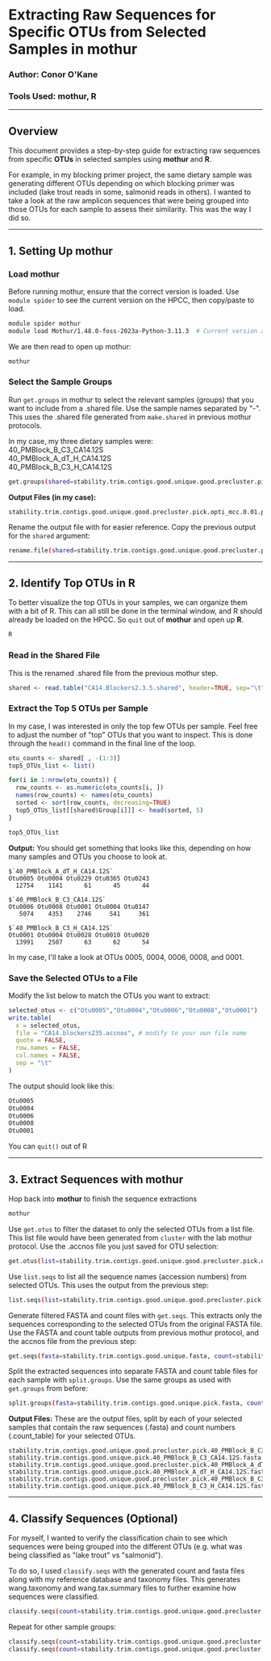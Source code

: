 # Extracting Raw Sequences for Specific OTUs from Selected Samples in mothur  

### Author: Conor O'Kane  
### Tools Used: mothur, R  
---

## Overview  
This document provides a step-by-step guide for extracting raw sequences from specific **OTUs** in selected samples using **mothur** and **R**. 

For example, in my blocking primer project, the same dietary sample was generating different OTUs depending on which blocking primer was included (lake trout reads in some, salmonid reads in others). I wanted to take a look at the raw amplicon sequences that were being grouped into those OTUs for each sample to assess their similarity. This was the way I did so. 

---

## 1. Setting Up mothur
### Load mothur
Before running mothur, ensure that the correct version is loaded. Use `module spider` to see the current version on the HPCC, then copy/paste to load.
```bash
module spider mothur
module load Mothur/1.48.0-foss-2023a-Python-3.11.3  # Current version at the time of writing
```
We are then read to open up mothur:
```bash
mothur
```
### Select the Sample Groups
Run `get.groups` in mothur to select the relevant samples (groups) that you want to include from a .shared file. Use the sample names separated by "-". This uses the .shared file generated from `make.shared` in previous mothur protocols.

In my case, my three dietary samples were:  
40_PMBlock_B_C3_CA14.12S  
40_PMBlock_A_dT_H_CA14.12S  
40_PMBlock_B_C3_H_CA14.12S
```bash
get.groups(shared=stability.trim.contigs.good.unique.good.precluster.pick.opti_mcc.shared, groups=40_PMBlock_B_C3_CA14.12S-40_PMBlock_A_dT_H_CA14.12S-40_PMBlock_B_C3_H_CA14.12S)
```
**Output Files (in my case):**
```
stability.trim.contigs.good.unique.good.precluster.pick.opti_mcc.0.01.pick.shared
```
Rename the output file with for easier reference. Copy the previous output for the `shared` argument:
```bash
rename.file(shared=stability.trim.contigs.good.unique.good.precluster.pick.opti_mcc.0.01.pick.shared, new=CA14.Blockers2.3.5.shared)
```

---

## 2. Identify Top OTUs in R

To better visualize the top OTUs in your samples, we can organize them with a bit of R. This can all still be done in the terminal window, and R should already be loaded on the HPCC. So `quit` out of **mothur** and open up **R**. 

```bash
R
```

### Read in the Shared File
This is the renamed .shared file from the previous mothur step.
```r
shared <- read.table("CA14.Blockers2.3.5.shared", header=TRUE, sep="\t", stringsAsFactors=FALSE)
```

### Extract the Top 5 OTUs per Sample
In my case, I was interested in only the top few OTUs per sample. Feel free to adjust the number of "top" OTUs that you want to inspect. This is done through the `head()` command in the final line of the loop. 
```r
otu_counts <- shared[ , -(1:3)]
top5_OTUs_list <- list()

for(i in 1:nrow(otu_counts)) {
  row_counts <- as.numeric(otu_counts[i, ])
  names(row_counts) <- names(otu_counts)
  sorted <- sort(row_counts, decreasing=TRUE)
  top5_OTUs_list[[shared$Group[i]]] <- head(sorted, 5)
}

top5_OTUs_list
```

**Output:**
You should get something that looks like this, depending on how many samples and OTUs you choose to look at. 
```
$`40_PMBlock_A_dT_H_CA14.12S`
Otu0005 Otu0004 Otu0229 Otu0365 Otu0243
  12754    1141      61      45      44

$`40_PMBlock_B_C3_CA14.12S`
Otu0006 Otu0008 Otu0001 Otu0004 Otu0147
   5074    4353    2746     541     361

$`40_PMBlock_B_C3_H_CA14.12S`
Otu0001 Otu0004 Otu0028 Otu0010 Otu0020 
  13991    2507      63      62      54 
```
In my case, I'll take a look at OTUs 0005, 0004, 0006, 0008, and 0001.

### Save the Selected OTUs to a File
Modify the list below to match the OTUs you want to extract:
```r
selected_otus <- c("Otu0005","Otu0004","Otu0006","Otu0008","Otu0001")
write.table(
  x = selected_otus,
  file = "CA14.blockers235.accnos", # modify to your own file name
  quote = FALSE,
  row.names = FALSE,
  col.names = FALSE,
  sep = "\t"
)
```
The output should look like this:
```bash
Otu0005
Otu0004
Otu0006
Otu0008
Otu0001
```
You can `quit()` out of R

---

## 3. Extract Sequences with mothur
Hop back into **mothur** to finish the sequence extractions
```bash
mothur
```


Use `get.otus` to filter the dataset to only the selected OTUs from a list file. This list file would have been generated from `cluster` with the lab mothur protocol. Use the .accnos file you just saved for OTU selection:

```bash
get.otus(list=stability.trim.contigs.good.unique.good.precluster.pick.opti_mcc.list, accnos=CA14.blockers235.accnos)
```

Use `list.seqs` to list all the sequence names (accession numbers) from selected OTUs. This uses the output from the previous step:

```bash
list.seqs(list=stability.trim.contigs.good.unique.good.precluster.pick.opti_mcc.0.01.pick.list)
```
Generate filtered FASTA and count files with `get.seqs`. This extracts only the sequences corresponding to the selected OTUs from the original FASTA file. Use the FASTA and count table outputs from previous mothur protocol, and the accnos file from the previous step:

```bash
get.seqs(fasta=stability.trim.contigs.good.unique.fasta, count=stability.trim.contigs.good.unique.good.precluster.count_table, accnos=stability.trim.contigs.good.unique.good.precluster.pick.opti_mcc.0.01.pick.accnos)
```

Split the extracted sequences into separate FASTA and count table files for each sample with `split.groups`. Use the same groups as used with `get.groups` from before:
```bash
split.groups(fasta=stability.trim.contigs.good.unique.pick.fasta, count=stability.trim.contigs.good.unique.good.precluster.pick.count_table, groups=40_PMBlock_B_C3_CA14.12S-40_PMBlock_A_dT_H_CA14.12S-40_PMBlock_B_C3_H_CA14.12S)
```
**Output Files:**
These are the output files, split by each of your selected samples that contain the raw sequences (.fasta) and count numbers (.count_table) for your selected OTUs. 
```
stability.trim.contigs.good.unique.good.precluster.pick.40_PMBlock_B_C3_CA14.12S.count_table
stability.trim.contigs.good.unique.pick.40_PMBlock_B_C3_CA14.12S.fasta
stability.trim.contigs.good.unique.good.precluster.pick.40_PMBlock_A_dT_H_CA14.12S.count_table
stability.trim.contigs.good.unique.pick.40_PMBlock_A_dT_H_CA14.12S.fasta
stability.trim.contigs.good.unique.good.precluster.pick.40_PMBlock_B_C3_H_CA14.12S.count_table
stability.trim.contigs.good.unique.pick.40_PMBlock_B_C3_H_CA14.12S.fasta
```

---

## 4. Classify Sequences (Optional)
For myself, I wanted to verify the classification chain to see which sequences were being grouped into the different OTUs (e.g. what was being classified as "lake trout" vs "salmonid").

To do so, I used `classify.seqs` with the generated count and fasta files along with my reference database and taxonomy files. This generates wang.taxonomy and wang.tax.summary files to further examine how sequences were classified.
```bash
classify.seqs(count=stability.trim.contigs.good.unique.good.precluster.pick.40_PMBlock_B_C3_CA14.12S.count_table, fasta=stability.trim.contigs.good.unique.pick.40_PMBlock_B_C3_CA14.12S.fasta, reference=FishOnly_12S_align_JK_noprimers_091922.fas, taxonomy=FishOnly_12S_rDNA_taxonomy_091922.txt, cutoff=80)
```
Repeat for other sample groups:
```bash
classify.seqs(count=stability.trim.contigs.good.unique.good.precluster.pick.40_PMBlock_A_dT_H_CA14.12S.count_table, fasta=stability.trim.contigs.good.unique.pick.40_PMBlock_A_dT_H_CA14.12S.fasta, reference=FishOnly_12S_align_JK_noprimers_091922.fas, taxonomy=FishOnly_12S_rDNA_taxonomy_091922.txt, cutoff=80)
classify.seqs(count=stability.trim.contigs.good.unique.good.precluster.pick.40_PMBlock_B_C3_H_CA14.12S.count_table, fasta=stability.trim.contigs.good.unique.pick.40_PMBlock_B_C3_H_CA14.12S.fasta, reference=FishOnly_12S_align_JK_noprimers_091922.fas, taxonomy=FishOnly_12S_rDNA_taxonomy_091922.txt,cutoff=80)
```

